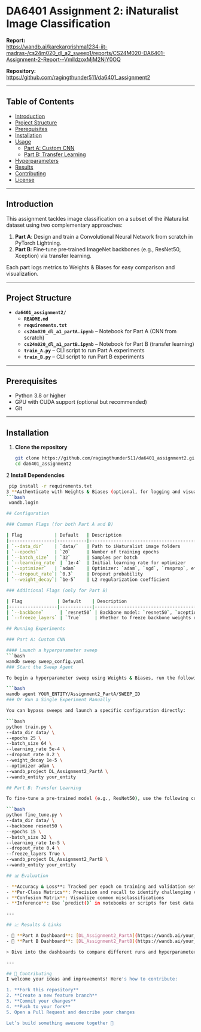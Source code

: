 # DA6401 Assignment 2: iNaturalist Image Classification

**Report:**  
https://wandb.ai/karekargrishma1234-iit-madras-/cs24m020_dl_a2_sweep1/reports/CS24M020-DA6401-Assignment-2-Report--VmlldzoxMjM2NjY0OQ

**Repository:**  
https://github.com/ragingthunder511/da6401_assignment2

---

## Table of Contents

- [Introduction](#introduction)  
- [Project Structure](#project-structure)  
- [Prerequisites](#prerequisites)  
- [Installation](#installation)  
- [Usage](#usage)  
  - [Part A: Custom CNN](#part-a-custom-cnn)  
  - [Part B: Transfer Learning](#part-b-transfer-learning)  
- [Hyperparameters](#hyperparameters)  
- [Results](#results)  
- [Contributing](#contributing)  
- [License](#license)  

---

## Introduction

This assignment tackles image classification on a subset of the iNaturalist dataset using two complementary approaches:

1. **Part A**: Design and train a Convolutional Neural Network from scratch in PyTorch Lightning.  
2. **Part B**: Fine‑tune pre‑trained ImageNet backbones (e.g., ResNet50, Xception) via transfer learning.

Each part logs metrics to Weights & Biases for easy comparison and visualization.

---

## Project Structure
- **`da6401_assignment2/`**
  - **`README.md`**
  - **`requirements.txt`**
  - **`cs24m020_dl_a1_partA.ipynb`** – Notebook for Part A (CNN from scratch)
  - **`cs24m020_dl_a1_partB.ipynb`** – Notebook for Part B (transfer learning)
  - **`train_A.py`** – CLI script to run Part A experiments
  - **`train_B.py`** – CLI script to run Part B experiments

---

## Prerequisites

- Python 3.8 or higher  
- GPU with CUDA support (optional but recommended)  
- Git

---

## Installation

1. **Clone the repository**  
   ```bash
   git clone https://github.com/ragingthunder511/da6401_assignment2.git
   cd da6401_assignment2

2 **Install Dependencies**
  ```bash
   pip install -r requirements.txt
3 **Authenticate with Weights & Biases (optional, for logging and visualization)**
  ```bash
   wandb.login

## Configuration

### Common Flags (for both Part A and B)

| Flag            | Default   | Description                                  |
|-----------------|-----------|----------------------------------------------|
| `--data_dir`    | `data/`   | Path to iNaturalist image folders            |
| `--epochs`      | `20`      | Number of training epochs                    |
| `--batch_size`  | `32`      | Samples per batch                            |
| `--learning_rate` | `1e-4`  | Initial learning rate for optimizer          |
| `--optimizer`   | `adam`    | Optimizer: `adam`, `sgd`, `rmsprop`, etc.    |
| `--dropout_rate`| `0.3`     | Dropout probability                          |
| `--weight_decay`| `1e-5`    | L2 regularization coefficient                |

### Additional Flags (only for Part B)

| Flag             | Default    | Description                                         |
|------------------|------------|-----------------------------------------------------|
| `--backbone`      | `resnet50` | Backbone model: `resnet50`, `xception`, `inceptionv3` |
| `--freeze_layers` | `True`     | Whether to freeze backbone weights during training |

## Running Experiments

### Part A: Custom CNN

#### Launch a hyperparameter sweep
```bash
wandb sweep sweep_config.yaml
### Start the Sweep Agent

To begin a hyperparameter sweep using Weights & Biases, run the following command with your entity and sweep ID:

```bash
wandb agent YOUR_ENTITY/Assignment2_PartA/SWEEP_ID
### Or Run a Single Experiment Manually

You can bypass sweeps and launch a specific configuration directly:

```bash
python train.py \
  --data_dir data/ \
  --epochs 25 \
  --batch_size 64 \
  --learning_rate 5e-4 \
  --dropout_rate 0.2 \
  --weight_decay 1e-5 \
  --optimizer adam \
  --wandb_project DL_Assignment2_PartA \
  --wandb_entity your_entity

## Part B: Transfer Learning

To fine-tune a pre-trained model (e.g., ResNet50), use the following command:

```bash
python fine_tune.py \
  --data_dir data/ \
  --backbone resnet50 \
  --epochs 15 \
  --batch_size 32 \
  --learning_rate 1e-5 \
  --dropout_rate 0.4 \
  --freeze_layers True \
  --wandb_project DL_Assignment2_PartB \
  --wandb_entity your_entity

## 📊 Evaluation

- **Accuracy & Loss**: Tracked per epoch on training and validation sets
- **Per-Class Metrics**: Precision and recall to identify challenging classes
- **Confusion Matrix**: Visualize common misclassifications
- **Inference**: Use `predict()` in notebooks or scripts for test data evaluation

---

## 📈 Results & Links

- 🔗 **Part A Dashboard**: [DL_Assignment2_PartA](https://wandb.ai/your_entity/DL_Assignment2_PartA)
- 🔗 **Part B Dashboard**: [DL_Assignment2_PartB](https://wandb.ai/your_entity/DL_Assignment2_PartB)

> Dive into the dashboards to compare different runs and hyperparameter configurations!

---

## 🤝 Contributing
I welcome your ideas and improvements! Here's how to contribute:

1. **Fork this repository**
2. **Create a new feature branch**
3. **Commit your changes**
4. **Push to your fork**
5. Open a Pull Request and describe your changes

Let’s build something awesome together 🚀

